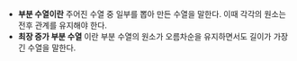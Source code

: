- **부분 수열이란** 주어진 수열 중 일부를 뽑아 만든 수열을 말한다. 이때 각각의 원소는 전후 관계를 유지해야 한다.
- **최장 증가 부분 수열** 이란 부분 수열의 원소가 오름차순을 유지하면서도 길이가 가장 긴 수열을 말한다.